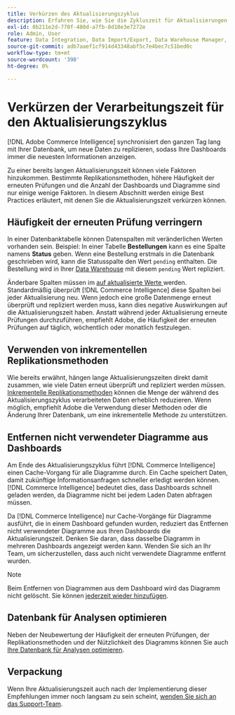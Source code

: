 ```yaml
---
title: Verkürzen des Aktualisierungszyklus
description: Erfahren Sie, wie Sie die Zykluszeit für Aktualisierungen reduzieren können.
exl-id: 0b211e2d-770f-480d-a7fb-8d10e3e7272e
role: Admin, User
feature: Data Integration, Data Import/Export, Data Warehouse Manager, Dashboards
source-git-commit: adb7aaef1cf914d43348abf5c7e4bec7c51bed0c
workflow-type: tm+mt
source-wordcount: '398'
ht-degree: 0%

---
```


# Verkürzen der Verarbeitungszeit für den Aktualisierungszyklus

[!DNL Adobe Commerce Intelligence] synchronisiert den ganzen Tag lang mit Ihrer Datenbank, um neue Daten zu replizieren, sodass Ihre Dashboards immer die neuesten Informationen anzeigen.

Zu einer bereits langen Aktualisierungszeit können viele Faktoren hinzukommen. Bestimmte Replikationsmethoden, höhere Häufigkeit der erneuten Prüfungen und die Anzahl der Dashboards und Diagramme sind nur einige wenige Faktoren. In diesem Abschnitt werden einige Best Practices erläutert, mit denen Sie die Aktualisierungszeit verkürzen können.

## Häufigkeit der erneuten Prüfung verringern

In einer Datenbanktabelle können Datenspalten mit veränderlichen Werten vorhanden sein. Beispiel: In einer Tabelle **Bestellungen** kann es eine Spalte namens **Status** geben. Wenn eine Bestellung erstmals in die Datenbank geschrieben wird, kann die Statusspalte den Wert `pending` enthalten. Die Bestellung wird in Ihrer [Data Warehouse](../data-analyst/data-warehouse-mgr/tour-dwm.md) mit diesem `pending` Wert repliziert.

Änderbare Spalten müssen im [ auf aktualisierte Werte ](../data-analyst/data-warehouse-mgr/cfg-data-rechecks.md) werden. Standardmäßig überprüft [!DNL Commerce Intelligence] diese Spalten bei jeder Aktualisierung neu. Wenn jedoch eine große Datenmenge erneut überprüft und repliziert werden muss, kann dies negative Auswirkungen auf die Aktualisierungszeit haben. Anstatt während jeder Aktualisierung erneute Prüfungen durchzuführen, empfiehlt Adobe, die Häufigkeit der erneuten Prüfungen auf täglich, wöchentlich oder monatlich festzulegen.

## Verwenden von inkrementellen Replikationsmethoden

Wie bereits erwähnt, hängen lange Aktualisierungszeiten direkt damit zusammen, wie viele Daten erneut überprüft und repliziert werden müssen. [Inkrementelle Replikationsmethoden](../data-analyst/data-warehouse-mgr/cfg-replication-methods.md) können die Menge der während des Aktualisierungszyklus verarbeiteten Daten erheblich reduzieren. Wenn möglich, empfiehlt Adobe die Verwendung dieser Methoden oder die Änderung Ihrer Datenbank, um eine inkrementelle Methode zu unterstützen.

## Entfernen nicht verwendeter Diagramme aus Dashboards

Am Ende des Aktualisierungszyklus führt [!DNL Commerce Intelligence] einen Cache-Vorgang für alle Diagramme durch. Ein Cache speichert Daten, damit zukünftige Informationsanfragen schneller erledigt werden können. [!DNL Commerce Intelligence] bedeutet dies, dass Dashboards schnell geladen werden, da Diagramme nicht bei jedem Laden Daten abfragen müssen.

Da [!DNL Commerce Intelligence] nur Cache-Vorgänge für Diagramme ausführt, die in einem Dashboard gefunden wurden, reduziert das Entfernen nicht verwendeter Diagramme aus Ihren Dashboards die Aktualisierungszeit. Denken Sie daran, dass dasselbe Diagramm in mehreren Dashboards angezeigt werden kann. Wenden Sie sich an Ihr Team, um sicherzustellen, dass auch nicht verwendete Diagramme entfernt wurden.

>[!NOTE]
>
>Beim Entfernen von Diagrammen aus dem Dashboard wird das Diagramm nicht gelöscht. Sie können [jederzeit wieder hinzufügen](../data-user/dashboards/add-charts-dashboard.md).

## Datenbank für Analysen optimieren

Neben der Neubewertung der Häufigkeit der erneuten Prüfungen, der Replikationsmethoden und der Nützlichkeit des Diagramms können Sie auch [Ihre Datenbank für Analysen optimieren](../best-practices/opt-db-analysis.md).

## Verpackung

Wenn Ihre Aktualisierungszeit auch nach der Implementierung dieser Empfehlungen immer noch langsam zu sein scheint, [wenden Sie sich an das Support-Team](https://experienceleague.adobe.com/docs/commerce-knowledge-base/kb/troubleshooting/miscellaneous/mbi-service-policies.html).
